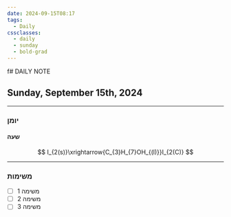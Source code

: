 ```yaml
---
date: 2024-09-15T08:17
tags:
  - Daily
cssclasses:
  - daily
  - sunday
  - bold-grad
---
```

f# DAILY NOTE
## Sunday, September 15th, 2024
***
### יומן
#### שעה
$$
I_{2(s)}\xrightarrow{C_{3}H_{7}OH_{(l)}}I_{2(C)}
$$
***
### משימות
- [ ] משימה 1
- [ ] משימה 2
- [ ] משימה 3